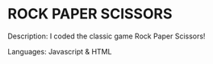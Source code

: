 # ROCK PAPER SCISSORS

Description: I coded the classic game Rock Paper Scissors! 

Languages: Javascript & HTML 

